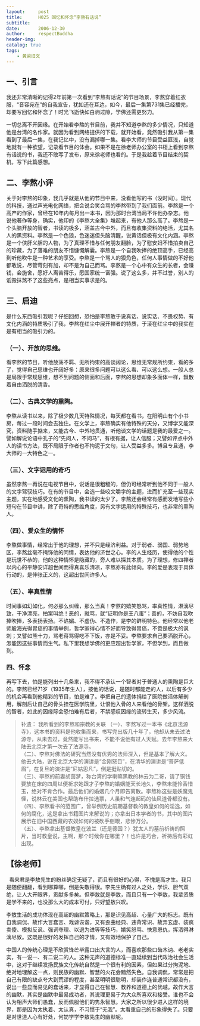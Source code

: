 ```yaml
---
layout:     post
title:      H025 回忆和怀念“李熬有话说”
subtitle:   
date:       2006-12-30
author:     respectBuddha
header-img: 
catalog: true
tags:
    - 黄粱旧文
---
```


## 一、引言

我还非常清晰的记得2年前第一次看到“李熬有话说”的节目场景，李熬穿着红衣服，“音容宛在”的自我宣告，犹如还在耳边，如今，最后一集第731集已经播完，却要写回忆和怀念了！时光飞逝快如白驹过隙，学佛还需更努力。

一切总离不开因缘。在开始看李熬的节目前，我并不知道李熬的多少情况，只知道他是台湾的名作家。就因为看到网络提供的下载，就开始看，竟然吸引我从第一集看到了最后一集，在我记忆中，没有漏掉哪一集。看李大师的节目受益匪浅，自觉地就有一种欲望，记录看节目的体会。如果不是在徐老师办公室的书柜上看到李熬有话说的书，我还不敢写了发布，原来徐老师也看的。于是我趁着节目结束的契机，写下此篇感想。

## 二、李熬小评

关于对李熬的印象，我几乎就是从他的节目中来，没看他写的书（没时间）。现代的科技，通过声光电化网络，把会说会笑会骂的李熬带到了我们面前。李熬是一个高产的作家，曾经在10年内每月出一本书，因为那时台湾当局不许他办杂志。他说他著作等身，确实，他印的《李熬大全集》堆起来，有他人那么高了。李熬是一个头脑开放的智者，书读的极多，涵盖古今中外，而且有收集资料的绝活，尤其名人的黑资料。李熬是一个色狼，色迷迷但头脑清醒，说黄话但极有文化内涵。李熬是一个侠肝义胆的人物，为了真理不惜与任何朋友翻脸，为了慰安妇不惜拍卖自己的珍藏，为了落难的朋友不惜慷慨解囊。李熬是一个自我吹捧的绝顶高手，已经高到听他吹牛是一种艺术的享受。李熬是一个骂人的狠角色，任何人事情做的不好他都敢说，尽管苛刻有加，却不是为自己而骂。李熬是一个心中有众生的长者，会赚钱，会施舍，愿好人离苦得乐，愿国家统一富强。说了这么多，并不过誉，别人的诋毁抹煞不了这些亮点，是相当实事求是的。

## 三、启迪

是什么东西吸引我呢？仔细回想，恐怕是李熬敢于说真话、说实话、不畏权势、有文化内涵的特质吸引了我，李熬在红尘中展开禅者的特质，于滚在红尘中的我实在是有相当的吸引力的。

### （一）、开放的思维。

看李熬的节目，听他放荡不羁、无所拘束的高谈阔论，思维无常规所约束，看的多了，觉得自己思维也开阔好多：原来很多问题可以这么看、可以这么想。一般人总是局限于常规思维，想不到问题的侧面和后面，李熬的思想却象多面体一样，飘散着自由洒脱的清香。

### （二）、古典文学的熏陶。

李熬从读书以来，除了极少数几天特殊情况，每天都在看书，在阳明山有个小书房，每过一段时间会去独住。在文学上，李熬确实有他特殊的天分，又博学又能深究，资料随手掂来，又能古今、中外地贯通，听他谈文学的话题是我的最爱之一。譬如解说论语中孔子的“先问人，不问马”，有根有据，让人信服；又譬如评点中外人的读书方法，既不局限于作者也不拘泥于文句，让人受益多多。博且专且通，李大师的一大特色之一。

### （三）、文字运用的奇巧

虽然李熬一再说在电视节目中，说话是很粗糙的，但仍可经常听到他不同于一般人的文字驾驭技巧。在有的节目中，会选一些咬文嚼字的主题，进而扩充至一些现实主题，实在地感受文化的熏陶，我书读的太少了。李熬还会经常有感而发地写些小短句在节目中讲，除了奇特的思维角度，另有文字运用的特殊技巧，也非常的熏陶人。

### （四）、爱众生的情怀

李熬做事情，经常出于他的理想，并不只是经济利益。对于弱者、弱国、弱势地区，李熬丝毫不掩饰他的同情，表达他的济世之心。李的人生经历，使得他的个性是玩世不恭的，他的这种情怀是隐藏的，旁人难以探其本质。为了理想，修四禅者以内心的平静安详超世间而得真喜乐清凉，李熬亦有此倾向。李的爱是表现于具体行动的，是伸张正义的，这超出世间许多人。

### （五）、率真性情

时间事如幻如化，何必那么纠缠，那么当真！李熬的嬉笑怒骂，率真性情，淋漓尽致，干净漂亮，拍案叫绝！恶的，就骂，就“证明你是王八蛋”；善的，不妨自我吹捧吹捧，多表扬表扬。不谄媚、不虚伪、不造作，是李的鲜明特色。他经常以他老师殷海光得胃癌的事情举例，哲学家得心情不好而导致得胃癌，不啻是极大的讽刺；又譬如熊十力，骂老蒋骂得吃不下饭，亦是不妥。李熬要求自己要洒脱开心，怎能因这些事情而生气。私下里我想学佛的更应超出哲学家，不但学到，而且做到。

### 四、怀念

再写下去，怕是能列出十几条来，我不得不承认一个智者对于普通人的熏陶是巨大的。李熬已经71岁（1935年生人），按他的话说，是随时都能走的人，以后有多少的机会再看到他精彩的节目，怕是难了。李把自己的遗体捐给了医院做活体解剖用，解剖后让自己的骨头挂在医学院里，让恨他入骨的人来看他的骨架。这样洒脱的智者，如此的因缘际会恐怕难有后者，不禁感叹因缘的流转生灭，多少风流。


> 补遗：
    我所看到的李熬和宗教的关联
    （一）、李熬写过一本书《北京法源寺》，这本书的资料是他收集而来，书写完出版几十年了，他却从未去过法源寺，从未去过，竟然能写出书来，不能不说他有过人天赋。去年李熬来大陆去北京才第一次去了法源寺。  
    （二）、李熬对佛法的研究当然没有优秀的法师深入，但是基本了解大义。他去大陆，说在北京大学的演讲是“金刚怒目”，在清华的演讲是“菩萨低眉”，在复旦的演讲是“尼姑思凡”，倒是挺贴切的。  
    （三）、李熬的前妻胡茵梦，称台湾的学喇嘛黑教的林云为二哥，请了铜钱要放在床的四周以便祈求她跟才子李熬的婚姻能天长地久，李熬未能怜香惜玉，绝对不肯合作。最后他们的婚姻几个月即告离散。李熬称这些是妖魔鬼怪，说林云在美国也帮助布什拉选票，人虽和气连起码的仙风道骨都没有。  
    （四）、李熬看书的范围广，曾举例历史前期基督教的教皇如何的淫逸，如何的腐化，这是拿出书籍图片来解说的；亦拿出日本学者的书，其中的图片展示在旧中国西藏的农奴如何的被砍手剜眼，悲惨万分。  
    （五）、李熬拿出基督教皇在波兰（还是德国？）犹太人的墓前祈祷的照片，当时教皇说，主啊，那个时候你在哪里？！也许是巧合，祈祷后有彩虹出现。  


## 【徐老师】
 
看来君是李敖先生的粉丝确定无疑了，而且有很好的心得，不愧是高才生。我只是随便翻翻，看到哪算哪，倒是失敬得很。李先生确有过人之处，学识、胆气双绝，让人大开眼界，贡献多多矣。但李敖就是李敖，而且只有一个李敖，我辈资质是学不来的，也没那么大的成本可付，只好望敖兴叹。

李敖生活的成功体现在高超的幽默策略上，那是识见高超、心量广大的标志。既有自我调侃、故作大言蠢言、戏谑诙谐，又有歪曲经典、违背常识、故弄玄虚、装疯卖傻、模拟反讽、强词夺理、以退为进等等技巧，嬉笑怒骂、快意恩仇，挥洒得淋漓尽致。这既是很好的发挥自己的才情，又有效地保护了自己。

中国人的传统心理是不欣赏锋芒毕露口出大言的人，而喜欢那些口齿木讷、老老实实，有一说一、有二说二的人。这种无声的道德标准一直延续到当代政治社会生活中，这对于继续发扬民族文化传统自然是一个很有利的因素，但如果过分拘泥地、绝对地理解这一点，则民族的幽默、智慧的火花会黯然失色。自我调侃，常常是把自己有限的缺点夸大到荒谬的程度，甚至明明很聪明，却装作连普通常识都没有，说出一些显而易见的蠢话来，才显得自己在智慧、教养和道德上的优越。故作大言的幽默，其实是幽默中最易成功者，其说理更易于为大众所喜欢和接受。谁也不会认为相声大师们愚蠢，反而佩服他们的隽永智慧。大家之所以很少进入这样的境界，那是因为太执着、太认真，不习惯于“无我”。太看重自己的形象得失了。只要是对世道人心有好处，何妨学学李敖先生的幽默呢。
